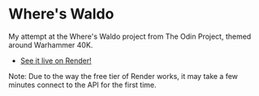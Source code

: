 # Where's Waldo
My attempt at the Where's Waldo project from The Odin Project, themed around Warhammer 40K.

- [See it live on Render!](https://wheres-warhammer.onrender.com)

Note: Due to the way the free tier of Render works, it may take a few minutes connect to the API for the first time.
